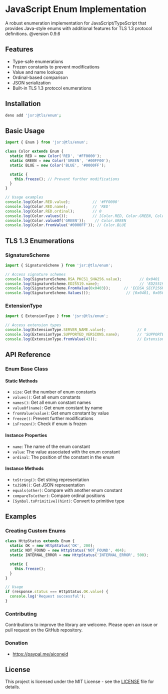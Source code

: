 # JavaScript Enum Implementation

A robust enumeration implementation for JavaScript/TypeScript that provides Java-style enums with additional features for TLS 1.3 protocol definitions. @version 0.9.6

## Features

- Type-safe enumerations
- Frozen constants to prevent modifications
- Value and name lookups
- Ordinal-based comparison
- JSON serialization
- Built-in TLS 1.3 protocol enumerations

## Installation

```bash
deno add 'jsr:@tls/enum';
```

## Basic Usage

```javascript
import { Enum } from 'jsr:@tls/enum';

class Color extends Enum {
  static RED = new Color('RED', '#FF0000');
  static GREEN = new Color('GREEN', '#00FF00');
  static BLUE = new Color('BLUE', '#0000FF');

  static {
    this.freeze(); // Prevent further modifications
  }
}

// Usage examples
console.log(Color.RED.value);          // '#FF0000'
console.log(Color.RED.name);           // 'RED'
console.log(Color.RED.ordinal);        // 0
console.log(Color.values());           // [Color.RED, Color.GREEN, Color.BLUE]
console.log(Color.valueOf('GREEN'));    // Color.GREEN
console.log(Color.fromValue('#0000FF')); // Color.BLUE
```

## TLS 1.3 Enumerations

### SignatureScheme

```javascript
import { SignatureScheme } from 'jsr:@tls/enum';

// Access signature schemes
console.log(SignatureScheme.RSA_PKCS1_SHA256.value);        // 0x0401
console.log(SignatureScheme.ED25519.name);                  // 'ED25519'
console.log(SignatureScheme.FromValue(0x0403));      // 'ECDSA_SECP256R1_SHA256'
console.log(SignatureScheme.Values());                // [0x0401, 0x0501, ...]
```

### ExtensionType

```javascript
import { ExtensionType } from 'jsr:@tls/enum';

// Access extension types
console.log(ExtensionType.SERVER_NAME.value);              // 0
console.log(ExtensionType.SUPPORTED_VERSIONS.name);        // 'SUPPORTED_VERSIONS'
console.log(ExtensionType.fromValue(43));                  // ExtensionType.SUPPORTED_VERSIONS
```

## API Reference

### Enum Base Class

#### Static Methods

- `size`: Get the number of enum constants
- `values()`: Get all enum constants
- `names()`: Get all enum constant names
- `valueOf(name)`: Get enum constant by name
- `fromValue(value)`: Get enum constant by value
- `freeze()`: Prevent further modifications
- `isFrozen()`: Check if enum is frozen

#### Instance Properties

- `name`: The name of the enum constant
- `value`: The value associated with the enum constant
- `ordinal`: The position of the constant in the enum

#### Instance Methods

- `toString()`: Get string representation
- `toJSON()`: Get JSON representation
- `equals(other)`: Compare with another enum constant
- `compareTo(other)`: Compare ordinal positions
- `[Symbol.toPrimitive](hint)`: Convert to primitive type

## Examples

### Creating Custom Enums

```javascript
class HttpStatus extends Enum {
  static OK = new HttpStatus('OK', 200);
  static NOT_FOUND = new HttpStatus('NOT_FOUND', 404);
  static INTERNAL_ERROR = new HttpStatus('INTERNAL_ERROR', 500);

  static {
    this.freeze();
  }
}

// Usage
if (response.status === HttpStatus.OK.value) {
  console.log('Request successful');
}
```

### Contributing

Contributions to improve the library are welcome. Please open an issue or pull request on the GitHub repository.

### Donation

- https://paypal.me/aiconeid 

## License

This project is licensed under the MIT License - see the [LICENSE](LICENSE) file for details.